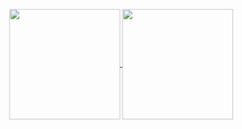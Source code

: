<!-- My GitHub stats -->
<a href="https://github.com/tmrsich">
  <img height=200 align="center" src="https://github-readme-stats-tmrsich.vercel.app/api?username=tmrsich&theme=algolia"/>
</a>
<!-- My top languages -->
<a href="https://github.com/tmrsich">
  <img height=200 align="center" src="https://github-readme-stats-tmrsich.vercel.app/api/top-langs?username=tmrsich&theme=algolia&layout=compact&langs_count=6&card_width=320"/>
</a>
